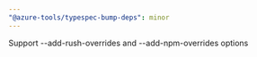 ```yaml
---
"@azure-tools/typespec-bump-deps": minor
---
```


Support --add-rush-overrides and --add-npm-overrides options
